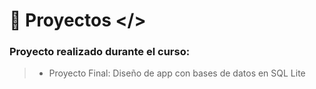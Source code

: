 # 📱 Proyectos </> 

### Proyecto realizado durante el curso:

> - Proyecto Final: Diseño de app con bases de datos en SQL Lite
